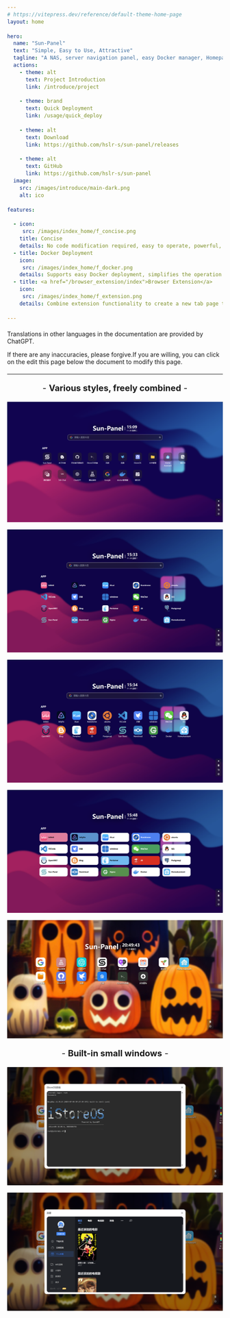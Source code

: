 ```yaml
---
# https://vitepress.dev/reference/default-theme-home-page
layout: home

hero:
  name: "Sun-Panel"
  text: "Simple, Easy to Use, Attractive"
  tagline: "A NAS, server navigation panel, easy Docker manager, Homepage, and browser start page"
  actions:
    - theme: alt
      text: Project Introduction
      link: /introduce/project

    - theme: brand
      text: Quick Deployment
      link: /usage/quick_deploy

    - theme: alt
      text: Download
      link: https://github.com/hslr-s/sun-panel/releases

    - theme: alt
      text: GitHub
      link: https://github.com/hslr-s/sun-panel
  image:
    src: /images/introduce/main-dark.png
    alt: ico

features:

  - icon:
     src: /images/index_home/f_concise.png
    title: Concise
    details: No code modification required, easy to operate, powerful, minimal resource usage, supports switching between LAN and public network environments.
  - title: Docker Deployment
    icon:
     src: /images/index_home/f_docker.png
    details: Supports easy Docker deployment, simplifies the operation process.
  - title: <a href="/browser_extension/index">Browser Extension</a>
    icon:
     src: /images/index_home/f_extension.png
    details: Combine extension functionality to create a new tab page that rivals native experiences.

---
```



<div class="tip custom-block" style="max-width:1152px;margin:20px auto">
Translations in other languages in the documentation are provided by ChatGPT. 

If there are any inaccuracies, please forgive.If you are willing, you can click on the edit this page below the document to modify this page.
</div>


----
<div style="text-align:center;font-size:20px">

\- **Various styles, freely combined** -
</div>


![](/images/icon-small-new.png)

![](/images/transparent-info.png)

![](/images/transparent-small.png)

![](/images/solid-color-info.png)

![](/images/full-color-small.jpg)

<div style="text-align:center;font-size:20px">

\- **Built-in small windows** -
</div>

![](/images/window-ssh.png)

![](/images/window-xunlei.png)




<style>
:root {
  --vp-home-hero-name-color: transparent;
  --vp-home-hero-name-background: -webkit-linear-gradient(120deg, #bd34fe 30%, #41d1ff);

  /* --vp-home-hero-image-background-image: linear-gradient(-45deg, #41d1ff 10%, #bd34fe 10%); */
  --vp-home-hero-image-filter: blur(40px);
}

@media (min-width: 640px) {
  :root {
    --vp-home-hero-image-filter: blur(56px);
  }
}

@media (min-width: 960px) {
  :root {
    --vp-home-hero-image-filter: blur(72px);
  }
}
</style>

<LangChange/>

<script setup>

import LangChange from '../docs/.vitepress/src/components/langChange.vue';
</script>
